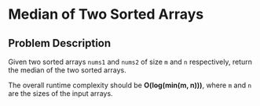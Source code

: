 # Median of Two Sorted Arrays

## Problem Description

Given two sorted arrays `nums1` and `nums2` of size `m` and `n` respectively, return the median of the two sorted arrays.

The overall runtime complexity should be **O(log(min(m, n)))**, where `m` and `n` are the sizes of the input arrays.

